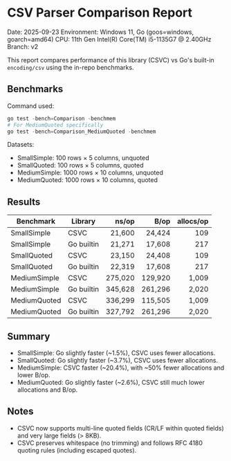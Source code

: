 # CSV Parser Comparison Report

Date: 2025-09-23
Environment: Windows 11, Go (goos=windows, goarch=amd64)
CPU: 11th Gen Intel(R) Core(TM) i5-1135G7 @ 2.40GHz
Branch: v2

This report compares performance of this library (CSVC) vs Go's built-in `encoding/csv` using the in-repo benchmarks.

## Benchmarks

Command used:

```powershell
go test -bench=Comparison -benchmem
# For MediumQuoted specifically
go test -bench=Comparison_MediumQuoted -benchmem
```

Datasets:

- SmallSimple: 100 rows × 5 columns, unquoted
- SmallQuoted: 100 rows × 5 columns, quoted
- MediumSimple: 1000 rows × 10 columns, unquoted
- MediumQuoted: 1000 rows × 10 columns, quoted

## Results

| Benchmark | Library | ns/op | B/op | allocs/op |
|---|---|---:|---:|---:|
| SmallSimple | CSVC | 21,600 | 24,424 | 109 |
| SmallSimple | Go builtin | 21,271 | 17,608 | 217 |
| SmallQuoted | CSVC | 23,150 | 24,408 | 109 |
| SmallQuoted | Go builtin | 22,319 | 17,608 | 217 |
| MediumSimple | CSVC | 275,020 | 129,920 | 1,009 |
| MediumSimple | Go builtin | 345,628 | 261,296 | 2,020 |
| MediumQuoted | CSVC | 336,299 | 115,505 | 1,009 |
| MediumQuoted | Go builtin | 327,792 | 261,296 | 2,020 |

## Summary

- SmallSimple: Go slightly faster (~1.5%), CSVC uses fewer allocations.
- SmallQuoted: Go slightly faster (~3.7%), CSVC uses fewer allocations.
- MediumSimple: CSVC faster (~20.4%), with ~50% fewer allocations and lower B/op.
- MediumQuoted: Go slightly faster (~2.6%), CSVC still much lower allocations and B/op.

## Notes

- CSVC now supports multi-line quoted fields (CR/LF within quoted fields) and very large fields (> 8KB).
- CSVC preserves whitespace (no trimming) and follows RFC 4180 quoting rules (including escaped quotes).
